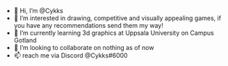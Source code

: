 - 👋 Hi, I’m @Cykks
- 👀 I’m interested in drawing, competitive and visually appealing games, if you have any recommendations send them my way!
- 🌱 I’m currently learning 3d graphics at Uppsala University on Campus Gotland
- 💞️ I’m looking to collaborate on nothing as of now
- 📫 reach me via Discord @Cykks#6000

<!---
Cykks/Cykks is a ✨ special ✨ repository because its `README.md` (this file) appears on your GitHub profile.
You can click the Preview link to take a look at your changes.
--->
